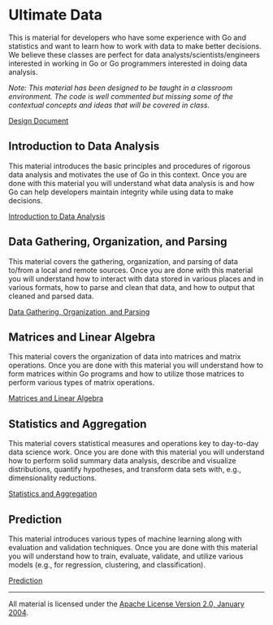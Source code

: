 # Ultimate Data

This is material for developers who have some experience with Go and statistics and want to learn how to work with data to make better decisions. We believe these classes are perfect for data analysts/scientists/engineers interested in working in Go or Go programmers interested in doing data analysis.

*Note: This material has been designed to be taught in a classroom environment. The code is well commented but missing some of the contextual concepts and ideas that will be covered in class.*

[Design Document](../../data/README.md)

## Introduction to Data Analysis

This material introduces the basic principles and procedures of rigorous data analysis and motivates the use of Go in this context.  Once you are done with this material you will understand what data analysis is and how Go can help developers maintain integrity while using data to make decisions. 

[Introduction to Data Analysis](introduction/README.md)

## Data Gathering, Organization, and Parsing

This material covers the gathering, organization, and parsing of data to/from a local and remote sources.  Once you are done with this material you will understand how to interact with data stored in various places and in various formats, how to parse and clean that data, and how to output that cleaned and parsed data.

[Data Gathering, Organization, and Parsing](data_gathering/README.md)

## Matrices and Linear Algebra

This material covers the organization of data into matrices and matrix operations.  Once you are done with this material you will understand how to form matrices within Go programs and how to utilize those matrices to perform various types of matrix operations.

[Matrices and Linear Algebra](matrices/README.md)

## Statistics and Aggregation

This material covers statistical measures and operations key to day-to-day data science work.  Once you are done with this material you will understand how to perform solid summary data analysis, describe and visualize distributions, quantify hypotheses, and transform data sets with, e.g., dimensionality reductions.

[Statistics and Aggregation](statistics/README.md)

## Prediction

This material introduces various types of machine learning along with evaluation and validation techniques.  Once you are done with this material you will understand how to train, evaluate, validate, and utilize various models (e.g., for regression, clustering, and classification).

[Prediction](prediction/README.md)

___
All material is licensed under the [Apache License Version 2.0, January 2004](http://www.apache.org/licenses/LICENSE-2.0).
